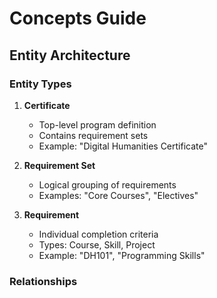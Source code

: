 # Concepts Guide

## Entity Architecture

### Entity Types
1. **Certificate**
   - Top-level program definition
   - Contains requirement sets
   - Example: "Digital Humanities Certificate"

2. **Requirement Set**
   - Logical grouping of requirements
   - Examples: "Core Courses", "Electives"

3. **Requirement**
   - Individual completion criteria
   - Types: Course, Skill, Project
   - Example: "DH101", "Programming Skills"

### Relationships
